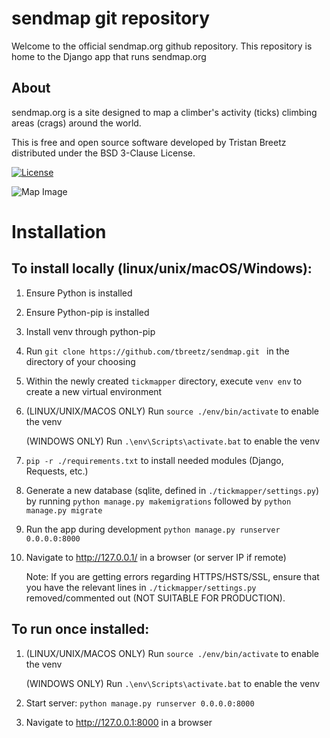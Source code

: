 # sendmap git repository

Welcome to the official sendmap.org github repository.
This repository is home to the Django app that runs sendmap.org


## About
sendmap.org is a site designed to map a climber's activity (ticks) climbing areas (crags) around the world.

This is free and open source software developed by Tristan Breetz distributed under the BSD 3-Clause License.

[![License](https://img.shields.io/badge/License-BSD_3--Clause-blue.svg)](https://opensource.org/licenses/BSD-3-Clause)

![Map Image](https://i.imgur.com/TBjL3Ku.png)

# Installation
## To install locally (linux/unix/macOS/Windows):
1. Ensure Python is installed
2. Ensure Python-pip is installed
3. Install venv through python-pip
4. Run ```git clone https://github.com/tbreetz/sendmap.git ``` in the directory of your choosing
5. Within the newly created ```tickmapper``` directory, execute ```venv env``` to create a new virtual environment
6. (LINUX/UNIX/MACOS ONLY) Run ```source ./env/bin/activate``` to enable the venv
   
   (WINDOWS ONLY) Run ```.\env\Scripts\activate.bat``` to enable the venv
9. ```pip -r ./requirements.txt``` to install needed modules (Django, Requests, etc.)
10. Generate a new database (sqlite, defined in ```./tickmapper/settings.py```) by running ```python manage.py makemigrations``` followed by ```python manage.py migrate```
11. Run the app during development ```python manage.py runserver 0.0.0.0:8000```
12. Navigate to http://127.0.0.1/ in a browser (or server IP if remote)

    Note: If you are getting errors regarding HTTPS/HSTS/SSL, ensure that you have the relevant lines in ```./tickmapper/settings.py``` removed/commented out (NOT SUITABLE FOR PRODUCTION).

## To run once installed:
1. (LINUX/UNIX/MACOS ONLY) Run ```source ./env/bin/activate``` to enable the venv
   
   (WINDOWS ONLY) Run ```.\env\Scripts\activate.bat``` to enable the venv
2. Start server: ```python manage.py runserver 0.0.0.0:8000```
3. Navigate to http://127.0.0.1:8000 in a browser
